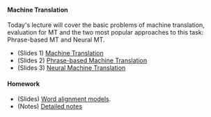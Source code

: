 #### Machine Translation 

Today's lecture will cover the basic problems of machine translation, evaluation for MT and the two most popular approaches to this task: Phrase-based MT and Neural MT.

* (Slides 1) [Machine Translation](mt_lecture_part1.pdf) 
* (Slides 2) [Phrase-based Machine Translation](mt_lecture_part2.pdf) 
* (Slides 3) [Neural Machine Translation](mt_lecture_part3.pdf) 

#### Homework

* (Slides) [Word alignment models](../week6_em/word_alignment.pdf).
* (Notes) [Detailed notes](../week6_em/word_alignment_notes.pdf)

